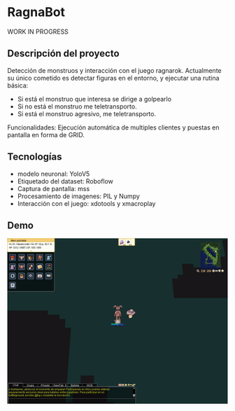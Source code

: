 ﻿# RagnaBot
WORK IN PROGRESS
## Descripción del proyecto
Detección de monstruos y interacción con el juego ragnarok. 
Actualmente su único cometido es detectar figuras en el entorno, y ejecutar una rutina básica:

- Si está el monstruo que interesa se dirige a golpearlo
- Si no está el monstruo me teletransporto.
- Si está el monstruo agresivo, me teletransporto.

Funcionalidades:
Ejecución automática de multiples clientes y puestas en pantalla en forma de GRID.

## Tecnologías
- modelo neuronal: YoloV5
- Etiquetado del dataset: Roboflow
- Captura de pantalla: mss
- Procesamiento de imagenes: PIL y Numpy
- Interacción con el juego: xdotools y xmacroplay

## Demo
![Alt Text](imagenes/actuacion.gif)
